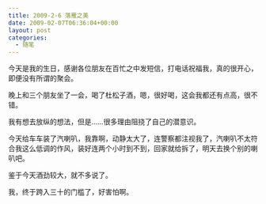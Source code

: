 ```yaml
---
title: 2009-2-6 落雁之美
date: 2009-02-07T06:36:04+00:00
layout: post
categories:
  - 随笔
---
```

今天是我的生日，感谢各位朋友在百忙之中发短信，打电话祝福我，真的很开心，即便没有所谓的聚会。

晚上和三个朋友坐了一会，喝了杜松子酒，嗯，很好喝，这会我都还有点高，很不错。

我有想去放纵的想法，但是……很多理由阻挠了自己的潜意识。

今天给车车装了汽喇叭，我靠啊，动静太大了，连警察都注视我了，汽喇叭不太符合我这么低调的作风，装好连两个小时到不到，回家就给拆了，明天去换个别的喇叭吧。

鉴于今天酒劲较大，就不多说了。

我，终于跨入三十的门槛了，好害怕啊。